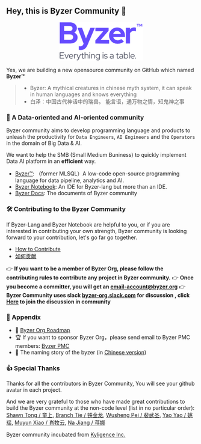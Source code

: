 ## Hey, this is Byzer Community 👋

<p align="center">
    <img src="https://raw.githubusercontent.com/byzer-org/.github/main/media/Byzer_Logo.png" alt="drawing"  width="220"/>


Yes, we are building a new opensource community on GitHub which named **Byzer™**


> - Byzer: A mythical creatures in chinese myth system, it can speak in human languages and knows everything
> - 白泽：中国古代神话中的瑞兽。 能言语，通万物之情，知鬼神之事

### 🦄 A Data-oriented and AI-oriented community


Byzer community aims to develop programming language and products to unleash the productivity for `Data Engineers`, `AI Engineers` and the `Operators` in the domain of Big Data & AI. 

We want to help the SMB (Small Medium Buniness) to quickly implement Data AI platform in an **efficient** way. 

- [Byzer™](https://github.com/byzer-org/byzer-lang): （former MLSQL）A low-code open-source programming language for data pipeline, analytics and AI.
- [Byzer Notebook](https://github.com/byzer-org/byzer-notebook): An IDE for Byzer-lang but more than an IDE.
- [Byzer Docs](https://docs.byzer.org/): The documents of Byzer community


### 🛠 Contributing to the Byzer Community

If Byzer-Lang and Byzer Notebook are helpful to you, or if you are interested in contributing your own strength, Byzer community is looking forward to your contribution, let's go far go together.


- [How to Contribute](https://github.com/byzer-org/byzer-doc/blob/main/byzer-lang/en-us/appendix/contribute.md) 
- [如何贡献](https://github.com/byzer-org/byzer-doc/blob/main/byzer-lang/zh-cn/appendix/contribute.md)


👉  **If you want to be a member of Byzer Org, please follow the contributing rules to contribute any project in Byzer community.** 
👉  **Once you become a committer, you will get an email-account@byzer.org** 
👉  **Byzer Community uses slack [byzer-org.slack.com](byzer-org.slack.com) for discussion , click [Here](https://join.slack.com/t/byzer-org/shared_invite/zt-10qgl60dg-lX4fFggaHyHB6GtUmer_xw) to join the discussion in community**


### 👀 Appendix

- 🎯  [Byzer Org Roadmap](https://github.com/byzer-org/.github/blob/main/roadmap/README.md) 
- 🏆  If you want to sponsor Byzer Org，please send email to Byzer PMC members: [Byzer PMC](pmc@byzer.org)
- 🤪  The naming story of the byzer (in [Chinese version](https://github.com/byzer-org/byzer-doc/blob/main/byzer-lang/zh-cn/appendix/naming_story.md))

### 👍 Special Thanks
Thanks for all the contributors in Byzer Community, You will see your github avatar in each project.

And we are very grateful to those who have made great contributions to build the Byzer community at the non-code level (list in no particular order): [Shawn Tong / 童上](mailto:tongshangi5700@gmail.com), [Branch Tie / 铁金龙](mailto:tiemuxu@gmail.com), [Wusheng Pei / 裴武圣](mailto:493316927@qq.com), [Yao Yao / 姚瑶](mailto:yaoyaoustc@gmail.com), [Muyun Xiao / 肖牧云](mailto:xiaomuyun@gmail.com), [Na Jiang / 蒋娜](mailto:Jenna.Jiang2016@outlook.com)

Byzer community incubated from [Kyligence Inc.](https://kyligence.io/)